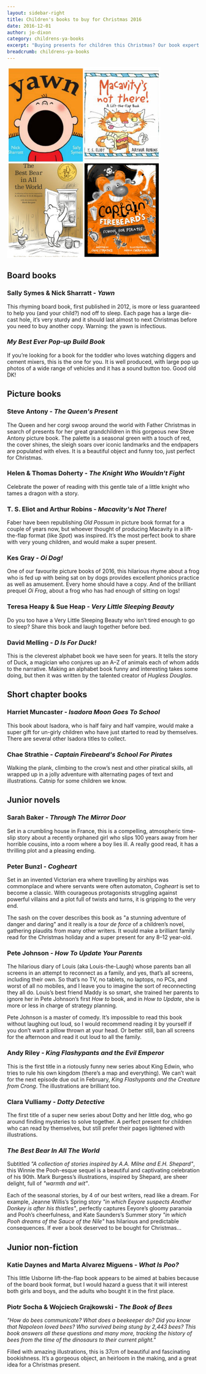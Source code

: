 ```yaml
---
layout: sidebar-right
title: Children's books to buy for Christmas 2016
date: 2016-12-01
author: jo-dixon
category: childrens-ya-books
excerpt: "Buying presents for children this Christmas? Our book expert Jo has some fantastic book suggestions for 0-11 year-olds"
breadcrumb: childrens-ya-books
---
```


![Yawn, Macavity's Not There, Captain Firebeard's School For Pirates, The Best Bear In All The World](/images/featured/featured-childrens-xmas.jpg)

<h2>Board books</h2>

<h3>Sally Symes &amp; Nick Sharratt - <cite>Yawn</cite></h3>

This rhyming board book, first published in 2012, is more or less guaranteed to help you (and your child?) nod off to sleep. Each page has a large die-cast hole, it’s very sturdy and it should last almost to next Christmas before you need to buy another copy. Warning: the yawn is infectious.

<h3><cite>My Best Ever Pop-up Build Book</cite></h3>

If you’re looking for a book for the toddler who loves watching diggers and cement mixers, this is the one for you. It is well produced, with large pop up photos of a wide range of vehicles and it has a sound button too. Good old DK!

<h2>Picture books</h2>

<h3>Steve Antony - <cite>The Queen's Present</cite></h3>

The Queen and her corgi swoop around the world with Father Christmas in search of presents for her great grandchildren in this gorgeous new Steve Antony picture book. The palette is a seasonal green with a touch of red, the cover shines, the sleigh soars over iconic landmarks and the endpapers are populated with elves. It is a beautiful object and funny too, just perfect for Christmas.

<h3>Helen &amp; Thomas Doherty - <cite>The Knight Who Wouldn't Fight</cite></h3>

Celebrate the power of reading with this gentle tale of a little knight who tames a dragon with a story.

<h3>T. S. Eliot and Arthur Robins - <cite>Macavity's Not There!</cite></h3>

Faber have been republishing <cite>Old Possum</cite> in picture book format for a couple of years now, but whoever thought of producing Macavity in a lift-the-flap format (like <cite>Spot</cite>) was inspired. It’s the most perfect book to share with very young children, and would make a super present.

<h3>Kes Gray - <cite>Oi Dog!</cite></h3>

One of our favourite picture books of 2016, this hilarious rhyme about a frog who is fed up with being sat on by dogs provides excellent phonics practice as well as amusement. Every home should have a copy. And of the brilliant prequel <cite>Oi Frog</cite>, about a frog who has had enough of sitting on logs!

<h3>Teresa Heapy &amp; Sue Heap - <cite>Very Little Sleeping Beauty</cite></h3>

Do you too have a Very Little Sleeping Beauty who isn’t tired enough to go to sleep? Share this book and laugh together before bed.

<h3>David Melling - <cite>D Is For Duck!</cite></h3>

This is the cleverest alphabet book we have seen for years. It tells the story of Duck, a magician who conjures up an A–Z of animals each of whom adds to the narrative. Making an alphabet book funny and interesting takes some doing, but then it was written by the talented creator of <cite>Hugless Douglas</cite>.

<h2>Short chapter books</h2>

<h3>Harriet Muncaster - <cite>Isadora Moon Goes To School</cite></h3>

This book about Isadora, who is half fairy and half vampire, would make a super gift for un-girly children who have just started to read by themselves. There are several other Isadora titles to collect.

<h3>Chae Strathie - <cite>Captain Firebeard's School For Pirates</cite></h3>

Walking the plank, climbing to the crow’s nest and other piratical skills, all wrapped up in a jolly adventure with alternating pages of text and illustrations. Catnip for some children we know.

<h2>Junior novels</h2>

<h3>Sarah Baker - <cite>Through The Mirror Door</cite></h3>

Set in a crumbling house in France, this is a compelling, atmospheric time-slip story about a recently orphaned girl who slips 100 years away from her horrible cousins, into a room where a boy lies ill. A really good read, it has a thrilling plot and a pleasing ending.

<h3>Peter Bunzl - <cite>Cogheart</cite></h3>

Set in an invented Victorian era where travelling by airships was commonplace and where servants were often automaton, <cite>Cogheart</cite> is set to become a classic. With courageous protagonists struggling against powerful villains and a plot full of twists and turns, it is gripping to the very end.

The sash on the cover describes this book as "a stunning adventure of danger and daring" and it really is a *tour de force* of a children’s novel, gathering plaudits from many other writers. It would make a brilliant family read for the Christmas holiday and a super present for any 8–12 year-old.

<h3>Pete Johnson - <cite>How To Update Your Parents</cite></h3>

The hilarious diary of Louis (aka Louis-the-Laugh) whose parents ban all screens in an attempt to reconnect as a family, and yes, that’s all screens, including their own. So that’s no TV, no tablets, no laptops, no PCs, and worst of all no mobiles, and I leave you to imagine the sort of reconnecting they all do. Louis’s best friend Maddy is so smart, she trained her parents to ignore her in Pete Johnson’s first <cite>How to</cite> book, and in <cite>How to Update</cite>, she is more or less in charge of strategy planning.

Pete Johnson is a master of comedy. It’s impossible to read this book without laughing out loud, so I would recommend reading it by yourself if you don’t want a pillow thrown at your head. Or better still, ban all screens for the afternoon and read it out loud to all the family.

<h3>Andy Riley - <cite>King Flashypants and the Evil Emperor</cite></h3>

This is the first title in a riotously funny new series about King Edwin, who tries to rule his own kingdom (there’s a map and everything). We can’t wait for the next episode due out in February, <cite>King Flashypants and the Creature from Crong</cite>. The illustrations are brilliant too.

<h3>Clara Vulliamy - <cite>Dotty Detective</cite></h3>

The first title of a super new series about Dotty and her little dog, who go around finding mysteries to solve together. A perfect present for children who can read by themselves, but still prefer their pages lightened with illustrations.

<h3><cite>The Best Bear In All The World</cite></h3>

Subtitled *"A collection of stories inspired by A.A. Milne and E.H. Shepard"*, this Winnie the Pooh-esque sequel is a beautiful and captivating celebration of his 90th. Mark Burgess’s illustrations, inspired by Shepard, are sheer delight, full of *"warmth and wit"*.

Each of the seasonal stories, by 4 of our best writers, read like a dream. For example, Jeanne Willis’s Spring story *"in which Eeyore suspects Another Donkey is after his thistles"*, perfectly captures Eeyore’s gloomy paranoia and Pooh’s cheerfulness, and Kate Saunders’s Summer story *"in which Pooh dreams of the Sauce of the Nile"* has hilarious and predictable consequences. If ever a book deserved to be bought for Christmas...

<h2>Junior non-fiction</h2>

<h3>Katie Daynes and Marta Alvarez Miguens - <cite>What Is Poo?</cite></h3>

This little Usborne lift-the-flap book appears to be aimed at babies because of the board book format, but I would hazard a guess that it will interest both girls and boys, and the adults who bought it in the first place.

<h3>Piotr Socha &amp; Wojciech Grajkowski - <cite>The Book of Bees</cite></h3>

*"How do bees communicate? What does a beekeeper do? Did you know that Napoleon loved bees? Who survived being stung by 2,443 bees? This book answers all these questions and many more, tracking the history of bees from the time of the dinosaurs to their current plight."*

Filled with amazing illustrations, this is 37cm of beautiful and fascinating bookishness. It’s a gorgeous object, an heirloom in the making, and a great idea for a Christmas present.

